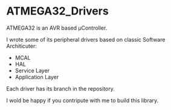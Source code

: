 # ATMEGA32_Drivers
ATMEGA32 is an AVR based μController. 

I wrote some of its peripheral drivers based on classic Software Architicuter: 
  *  MCAL
  *  HAL
  *  Service Layer
  *  Application Layer


 Each driver has its branch in the repository.
 
 I wold be happy if you contripute with me to build this library.
